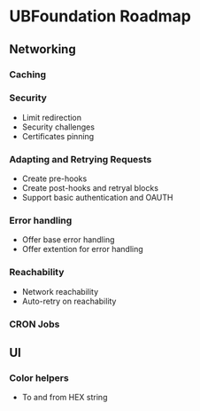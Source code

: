 # UBFoundation Roadmap

## Networking

### Caching

### Security
- Limit redirection
- Security challenges
- Certificates pinning

### Adapting and Retrying Requests
- Create pre-hooks
- Create post-hooks and retryal blocks
- Support basic authentication and OAUTH

### Error handling
- Offer base error handling
- Offer extention for error handling

### Reachability
- Network reachability
- Auto-retry on reachability

### CRON Jobs

## UI

### Color helpers
- To and from HEX string